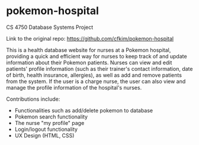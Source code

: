 # pokemon-hospital

CS 4750 Database Systems Project

Link to the original repo: https://github.com/cfkim/pokemon-hospital

This is a health database website for nurses at a Pokemon hospital, providing a quick and efficient way for nurses to keep track of and update information about their Pokemon patients. Nurses can view and edit patients' profile information (such as their trainer's contact information, date of birth, health insurance, allergies), as well as add and remove patients from the system. If the user is a charge nurse, the user can also view and manage the profile information of the hospital's nurses.

Contributions include:
- Functionalities such as add/delete pokemon to database
- Pokemon search functionality
- The nurse "my profile" page
- Login/logout functionality
- UX Design (HTML, CSS)
